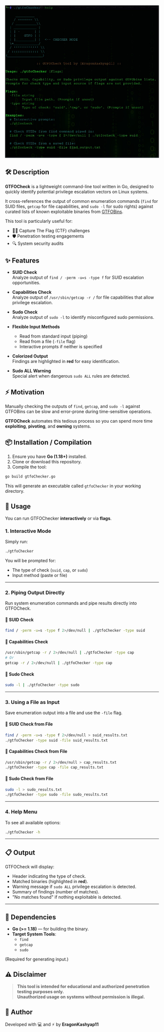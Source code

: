 ![GTFOCheck Banner](banner.png)

## 🛠️ Description

**GTFOCheck** is a lightweight command-line tool written in Go, designed to quickly identify potential privilege escalation vectors on Linux systems.

It cross-references the output of common enumeration commands (`find` for SUID files, `getcap` for file capabilities, and `sudo -l` for sudo rights) against curated lists of known exploitable binaries from [GTFOBins](https://gtfobins.github.io/).

This tool is particularly useful for:
- 🏴‍☠️ Capture The Flag (CTF) challenges
- 🛡️ Penetration testing engagements
- 🔍 System security audits


## ✨ Features

- **SUID Check**  
  Analyze output of `find / -perm -u=s -type f` for SUID escalation opportunities.

- **Capabilities Check**  
  Analyze output of `/usr/sbin/getcap -r /` for file capabilities that allow privilege escalation.

- **Sudo Check**  
  Analyze output of `sudo -l` to identify misconfigured sudo permissions.

- **Flexible Input Methods**
  - Read from standard input (piping)
  - Read from a file (`-file` flag)
  - Interactive prompts if neither is specified

- **Colorized Output**  
  Findings are highlighted in **red** for easy identification.

- **Sudo ALL Warning**  
  Special alert when dangerous `sudo ALL` rules are detected.


## ⚡ Motivation

Manually checking the outputs of `find`, `getcap`, and `sudo -l` against GTFOBins can be slow and error-prone during time-sensitive operations.

**GTFOCheck** automates this tedious process so you can spend more time **exploiting**, **pivoting**, and **owning** systems.


## 📦 Installation / Compilation

1. Ensure you have **Go (1.18+)** installed.
2. Clone or download this repository.
3. Compile the tool:

```bash
go build gtfoChecker.go
```

This will generate an executable called `gtfoChecker` in your working directory.


## 🚀 Usage

You can run GTFOChecker **interactively** or via **flags**.


### 1. Interactive Mode

Simply run:

```bash
./gtfoChecker
```

You will be prompted for:
- The type of check (`suid`, `cap`, or `sudo`)
- Input method (paste or file)

---

### 2. Piping Output Directly

Run system enumeration commands and pipe results directly into GTFOCheck.

#### 📍 SUID Check

```bash
find / -perm -u=s -type f 2>/dev/null | ./gtfoChecker -type suid
```

#### 📍 Capabilities Check

```bash
/usr/sbin/getcap -r / 2>/dev/null | ./gtfoChecker -type cap
# Or
getcap -r / 2>/dev/null | ./gtfoChecker -type cap
```

#### 📍 Sudo Check

```bash
sudo -l | ./gtfoChecker -type sudo
```

---

### 3. Using a File as Input

Save enumeration output into a file and use the `-file` flag.

#### 📍 SUID Check from File

```bash
find / -perm -u=s -type f 2>/dev/null > suid_results.txt
./gtfoChecker -type suid -file suid_results.txt
```

#### 📍 Capabilities Check from File

```bash
/usr/sbin/getcap -r / 2>/dev/null > cap_results.txt
./gtfoChecker -type cap -file cap_results.txt
```

#### 📍 Sudo Check from File

```bash
sudo -l > sudo_results.txt
./gtfoChecker -type sudo -file sudo_results.txt
```

---

### 4. Help Menu

To see all available options:

```bash
./gtfoChecker -h
```

---

## 📋 Output

GTFOCheck will display:
- Header indicating the type of check.
- Matched binaries (highlighted in **red**).
- Warning message if `sudo ALL` privilege escalation is detected.
- Summary of findings (number of matches).
- "No matches found" if nothing exploitable is detected.

---

## 🔗 Dependencies

- **Go (>= 1.18)** — for building the binary.
- **Target System Tools**:
  - `find`
  - `getcap`
  - `sudo`

(Required for generating input.)


## ⚠️ Disclaimer

> **This tool is intended for educational and authorized penetration testing purposes only.  
> Unauthorized usage on systems without permission is illegal.**


## 🤖 Author

Developed with 💻 and ⚡ by **EragonKashyap11**

